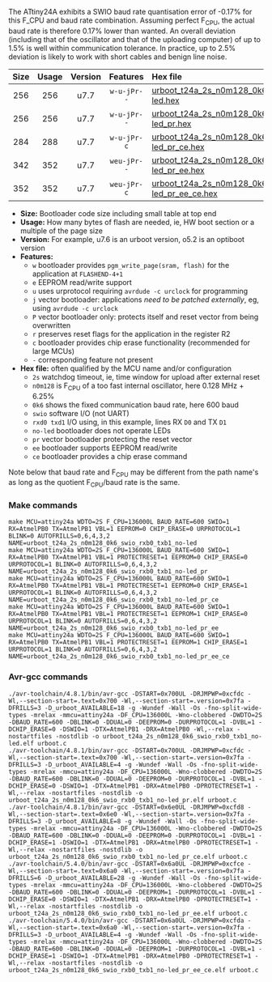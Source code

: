The ATtiny24A exhibits a SWIO baud rate quantisation error of -0.17% for this F_CPU and baud rate combination. Assuming perfect F<sub>CPU</sub>, the actual baud rate is therefore 0.17% lower than wanted. An overall deviation (including that of the oscillator and that of the uploading computer) of up to 1.5% is well within communication tolerance. In practice, up to 2.5% deviation is likely to work with short cables and benign line noise.

|Size|Usage|Version|Features|Hex file|
|:-:|:-:|:-:|:-:|:--|
|256|256|u7.7|`w-u-jPr--`|[urboot_t24a_2s_n0m128_0k6_swio_rxb0_txb1_no-led.hex](https://raw.githubusercontent.com/stefanrueger/urboot.hex/main/mcus/attiny24a/watchdog_2_s/internal_oscillator_n%2B6.25%25/%2B0m128000_hz/%2B%2B%2B0k6_baud/swio_rxb0_txb1/no-led/urboot_t24a_2s_n0m128_0k6_swio_rxb0_txb1_no-led.hex)|
|256|256|u7.7|`w-u-jPr--`|[urboot_t24a_2s_n0m128_0k6_swio_rxb0_txb1_no-led_pr.hex](https://raw.githubusercontent.com/stefanrueger/urboot.hex/main/mcus/attiny24a/watchdog_2_s/internal_oscillator_n%2B6.25%25/%2B0m128000_hz/%2B%2B%2B0k6_baud/swio_rxb0_txb1/no-led/urboot_t24a_2s_n0m128_0k6_swio_rxb0_txb1_no-led_pr.hex)|
|284|288|u7.7|`w-u-jPr-c`|[urboot_t24a_2s_n0m128_0k6_swio_rxb0_txb1_no-led_pr_ce.hex](https://raw.githubusercontent.com/stefanrueger/urboot.hex/main/mcus/attiny24a/watchdog_2_s/internal_oscillator_n%2B6.25%25/%2B0m128000_hz/%2B%2B%2B0k6_baud/swio_rxb0_txb1/no-led/urboot_t24a_2s_n0m128_0k6_swio_rxb0_txb1_no-led_pr_ce.hex)|
|342|352|u7.7|`weu-jPr--`|[urboot_t24a_2s_n0m128_0k6_swio_rxb0_txb1_no-led_pr_ee.hex](https://raw.githubusercontent.com/stefanrueger/urboot.hex/main/mcus/attiny24a/watchdog_2_s/internal_oscillator_n%2B6.25%25/%2B0m128000_hz/%2B%2B%2B0k6_baud/swio_rxb0_txb1/no-led/urboot_t24a_2s_n0m128_0k6_swio_rxb0_txb1_no-led_pr_ee.hex)|
|352|352|u7.7|`weu-jPr-c`|[urboot_t24a_2s_n0m128_0k6_swio_rxb0_txb1_no-led_pr_ee_ce.hex](https://raw.githubusercontent.com/stefanrueger/urboot.hex/main/mcus/attiny24a/watchdog_2_s/internal_oscillator_n%2B6.25%25/%2B0m128000_hz/%2B%2B%2B0k6_baud/swio_rxb0_txb1/no-led/urboot_t24a_2s_n0m128_0k6_swio_rxb0_txb1_no-led_pr_ee_ce.hex)|

- **Size:** Bootloader code size including small table at top end
- **Usage:** How many bytes of flash are needed, ie, HW boot section or a multiple of the page size
- **Version:** For example, u7.6 is an urboot version, o5.2 is an optiboot version
- **Features:**
  + `w` bootloader provides `pgm_write_page(sram, flash)` for the application at `FLASHEND-4+1`
  + `e` EEPROM read/write support
  + `u` uses urprotocol requiring `avrdude -c urclock` for programming
  + `j` vector bootloader: applications *need to be patched externally*, eg, using `avrdude -c urclock`
  + `P` vector bootloader only: protects itself and reset vector from being overwritten
  + `r` preserves reset flags for the application in the register R2
  + `c` bootloader provides chip erase functionality (recommended for large MCUs)
  + `-` corresponding feature not present
- **Hex file:** often qualified by the MCU name and/or configuration
  + `2s` watchdog timeout, ie, time window for upload after external reset
  + `n0m128` is F<sub>CPU</sub> of a too fast internal oscillator, here 0.128 MHz + 6.25%
  + `0k6` shows the fixed communication baud rate, here 600 baud
  + `swio` software I/O (not UART)
  + `rxd0 txd1` I/O using, in this example, lines RX `D0` and TX `D1`
  + `no-led` bootloader does not operate LEDs
  + `pr` vector bootloader protecting the reset vector
  + `ee` bootloader supports EEPROM read/write
  + `ce` bootloader provides a chip erase command


Note below that baud rate and F<sub>CPU</sub> may be different from the path name's as long as the quotient F<sub>CPU</sub>/baud rate is the same.

### Make commands
```
make MCU=attiny24a WDTO=2S F_CPU=136000L BAUD_RATE=600 SWIO=1 RX=AtmelPB0 TX=AtmelPB1 VBL=1 EEPROM=0 CHIP_ERASE=0 URPROTOCOL=1 BLINK=0 AUTOFRILLS=0,6,4,3,2 NAME=urboot_t24a_2s_n0m128_0k6_swio_rxb0_txb1_no-led
make MCU=attiny24a WDTO=2S F_CPU=136000L BAUD_RATE=600 SWIO=1 RX=AtmelPB0 TX=AtmelPB1 VBL=1 PROTECTRESET=1 EEPROM=0 CHIP_ERASE=0 URPROTOCOL=1 BLINK=0 AUTOFRILLS=0,6,4,3,2 NAME=urboot_t24a_2s_n0m128_0k6_swio_rxb0_txb1_no-led_pr
make MCU=attiny24a WDTO=2S F_CPU=136000L BAUD_RATE=600 SWIO=1 RX=AtmelPB0 TX=AtmelPB1 VBL=1 PROTECTRESET=1 EEPROM=0 CHIP_ERASE=1 URPROTOCOL=1 BLINK=0 AUTOFRILLS=0,6,4,3,2 NAME=urboot_t24a_2s_n0m128_0k6_swio_rxb0_txb1_no-led_pr_ce
make MCU=attiny24a WDTO=2S F_CPU=136000L BAUD_RATE=600 SWIO=1 RX=AtmelPB0 TX=AtmelPB1 VBL=1 PROTECTRESET=1 EEPROM=1 CHIP_ERASE=0 URPROTOCOL=1 BLINK=0 AUTOFRILLS=0,6,4,3,2 NAME=urboot_t24a_2s_n0m128_0k6_swio_rxb0_txb1_no-led_pr_ee
make MCU=attiny24a WDTO=2S F_CPU=136000L BAUD_RATE=600 SWIO=1 RX=AtmelPB0 TX=AtmelPB1 VBL=1 PROTECTRESET=1 EEPROM=1 CHIP_ERASE=1 URPROTOCOL=1 BLINK=0 AUTOFRILLS=0,6,4,3,2 NAME=urboot_t24a_2s_n0m128_0k6_swio_rxb0_txb1_no-led_pr_ee_ce
```

### Avr-gcc commands
```
./avr-toolchain/4.8.1/bin/avr-gcc -DSTART=0x700UL -DRJMPWP=0xcfdc -Wl,--section-start=.text=0x700 -Wl,--section-start=.version=0x7fa -DFRILLS=3 -D_urboot_AVAILABLE=18 -g -Wundef -Wall -Os -fno-split-wide-types -mrelax -mmcu=attiny24a -DF_CPU=136000L -Wno-clobbered -DWDTO=2S -DBAUD_RATE=600 -DBLINK=0 -DDUAL=0 -DEEPROM=0 -DURPROTOCOL=1 -DVBL=1 -DCHIP_ERASE=0 -DSWIO=1 -DTX=AtmelPB1 -DRX=AtmelPB0 -Wl,--relax -nostartfiles -nostdlib -o urboot_t24a_2s_n0m128_0k6_swio_rxb0_txb1_no-led.elf urboot.c
./avr-toolchain/4.8.1/bin/avr-gcc -DSTART=0x700UL -DRJMPWP=0xcfdc -Wl,--section-start=.text=0x700 -Wl,--section-start=.version=0x7fa -DFRILLS=3 -D_urboot_AVAILABLE=4 -g -Wundef -Wall -Os -fno-split-wide-types -mrelax -mmcu=attiny24a -DF_CPU=136000L -Wno-clobbered -DWDTO=2S -DBAUD_RATE=600 -DBLINK=0 -DDUAL=0 -DEEPROM=0 -DURPROTOCOL=1 -DVBL=1 -DCHIP_ERASE=0 -DSWIO=1 -DTX=AtmelPB1 -DRX=AtmelPB0 -DPROTECTRESET=1 -Wl,--relax -nostartfiles -nostdlib -o urboot_t24a_2s_n0m128_0k6_swio_rxb0_txb1_no-led_pr.elf urboot.c
./avr-toolchain/4.8.1/bin/avr-gcc -DSTART=0x6e0UL -DRJMPWP=0xcfd8 -Wl,--section-start=.text=0x6e0 -Wl,--section-start=.version=0x7fa -DFRILLS=3 -D_urboot_AVAILABLE=8 -g -Wundef -Wall -Os -fno-split-wide-types -mrelax -mmcu=attiny24a -DF_CPU=136000L -Wno-clobbered -DWDTO=2S -DBAUD_RATE=600 -DBLINK=0 -DDUAL=0 -DEEPROM=0 -DURPROTOCOL=1 -DVBL=1 -DCHIP_ERASE=1 -DSWIO=1 -DTX=AtmelPB1 -DRX=AtmelPB0 -DPROTECTRESET=1 -Wl,--relax -nostartfiles -nostdlib -o urboot_t24a_2s_n0m128_0k6_swio_rxb0_txb1_no-led_pr_ce.elf urboot.c
./avr-toolchain/5.4.0/bin/avr-gcc -DSTART=0x6a0UL -DRJMPWP=0xcfce -Wl,--section-start=.text=0x6a0 -Wl,--section-start=.version=0x7fa -DFRILLS=6 -D_urboot_AVAILABLE=28 -g -Wundef -Wall -Os -fno-split-wide-types -mrelax -mmcu=attiny24a -DF_CPU=136000L -Wno-clobbered -DWDTO=2S -DBAUD_RATE=600 -DBLINK=0 -DDUAL=0 -DEEPROM=1 -DURPROTOCOL=1 -DVBL=1 -DCHIP_ERASE=0 -DSWIO=1 -DTX=AtmelPB1 -DRX=AtmelPB0 -DPROTECTRESET=1 -Wl,--relax -nostartfiles -nostdlib -o urboot_t24a_2s_n0m128_0k6_swio_rxb0_txb1_no-led_pr_ee.elf urboot.c
./avr-toolchain/5.4.0/bin/avr-gcc -DSTART=0x6a0UL -DRJMPWP=0xcfda -Wl,--section-start=.text=0x6a0 -Wl,--section-start=.version=0x7fa -DFRILLS=3 -D_urboot_AVAILABLE=4 -g -Wundef -Wall -Os -fno-split-wide-types -mrelax -mmcu=attiny24a -DF_CPU=136000L -Wno-clobbered -DWDTO=2S -DBAUD_RATE=600 -DBLINK=0 -DDUAL=0 -DEEPROM=1 -DURPROTOCOL=1 -DVBL=1 -DCHIP_ERASE=1 -DSWIO=1 -DTX=AtmelPB1 -DRX=AtmelPB0 -DPROTECTRESET=1 -Wl,--relax -nostartfiles -nostdlib -o urboot_t24a_2s_n0m128_0k6_swio_rxb0_txb1_no-led_pr_ee_ce.elf urboot.c
```

